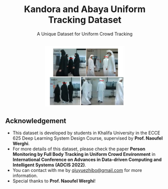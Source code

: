 <h1 align="center">
Kandora and Abaya Uniform Tracking Dataset
</h1>

<p align="center">A Unique Dataset for Uniform Crowd Tracking</p>

<p align="center">
    <br>
    <img src="screenshot.png" width="50%"/>
    <br>
</p>


## Acknowledgement

- This dataset is developed by students in Khalifa University in the ECCE 625 Deep Learning System Design Course, supervised by **Prof. Naoufel Werghi**.
- For more details of this dataset, please check the paper **Person Monitoring by Full Body Tracking in Uniform Crowd Environment** in **International Conference on Advances in Data-driven Computing and Intelligent Systems (ADCIS 2022)**.
- You can contact with me by qiuyuezhibo@gmail.com for more information.
- Special thanks to **Prof. Naoufel Werghi**!

